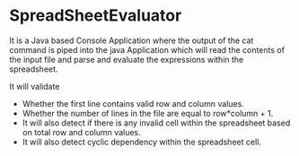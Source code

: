 # SpreadSheetEvaluator
It is a Java based Console Application where the output of the cat command is piped into the java Application 
which will read the contents of the input file and parse and evaluate the expressions within the spreadsheet.

It will validate 
  - Whether the first line contains valid row and column values.
  - Whether the number of lines in the file are equal to row*column + 1.
  - It will also detect if there is any invalid cell within the spreadsheet based on total row and column values.
  - It will also detect cyclic dependency within the spreadsheet cell.
